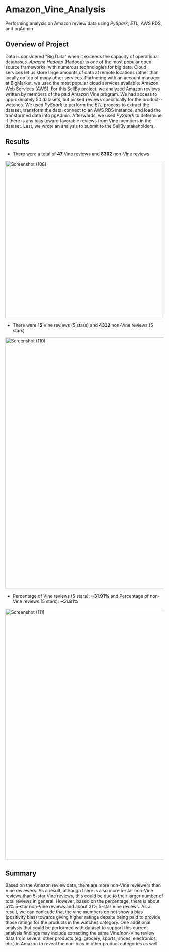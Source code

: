 # Amazon_Vine_Analysis
Performing analysis on Amazon review data using *PySpark*, *ETL*, AWS RDS, and pgAdmin 

## Overview of Project
Data is considered "Big Data" when it exceeds the capacity of operational databases. *Apache Hadoop* (Hadoop) is one of the most popular open source frameworks, with numerous technologies for big data. Cloud services let us store large amounts of data at remote locations rather than locally on top of many other services. Partnering with an account manager at BigMarket, we used the most popular cloud services available: Amazon Web Services (AWS). For this SellBy project, we analyzed Amazon reviews written by members of the paid Amazon Vine program. We had access to approximately 50 datasets, but picked reviews specifically for the product-- watches. We used *PySpark* to perform the *ETL* process to extract the dataset, transform the data, connect to an AWS RDS instance, and load the transformed data into pgAdmin. Afterwards, we used *PySpark* to determine if there is any bias toward favorable reviews from Vine members in the dataset. Last, we wrote an analysis to submit to the SellBy stakeholders. 


## Results

* There were a total of **47** Vine reviews and **8362** non-Vine reviews 
<img width="500" alt="Screenshot (108)" src="https://user-images.githubusercontent.com/107021231/193376477-8af0ba4e-452d-44ae-ab84-b38bb4277d45.png">



* There were **15** Vine reviews (5 stars) and **4332** non-Vine reviews (5 stars) 
<img width="800" alt="Screenshot (110)" src="https://user-images.githubusercontent.com/107021231/193376814-7d95bc7f-c2e2-46a2-821e-bf7723213cbb.png">



* Percentage of Vine reviews (5 stars): **~31.91%** and Percentage of non-Vine reviews (5 stars): **~51.81%** 
<img width="800" alt="Screenshot (111)" src="https://user-images.githubusercontent.com/107021231/193376817-1688fd0f-a9bf-4c37-9423-11aa221a953e.png">



## Summary

Based on the Amazon review data, there are more non-Vine reviewers than Vine reviewers. As a result, although there is also more 5-star non-Vine reviews than 5-star Vine reviews, this could be due to their larger number of total reviews in general. However, based on the percentage, there is about 51% 5-star non-Vine reviews and about 31% 5-star Vine reviews. As a result, we can conlcude that the vine members do not show a bias (positivity bias) towards giving higher ratings depsite being paid to provide those ratings for the products in the watches category. One additional analysis that could be performed with dataset to support this current analysis findings may include extracting the same Vine/non-Vine review data from several other products (eg. grocery, sports, shoes, electronics, etc.) in Amazon to reveal the non-bias in other product categories as well. 
